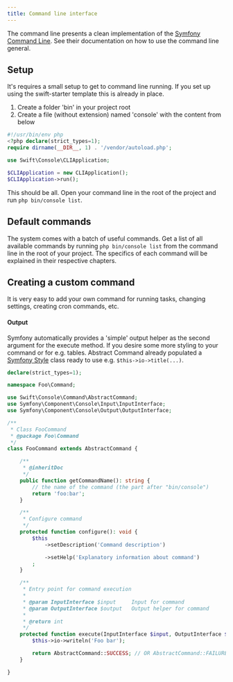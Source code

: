 ```yaml
---
title: Command line interface
---
```


The command line presents a clean implementation of the [Symfony Command Line](https://symfony.com/doc/current/components/console.html). See their documentation on how to use the command line general.

## Setup
It's requires a small setup to get to command line running. If you set up using the swift-starter template this is already in place.
1. Create a folder 'bin' in your project root
2. Create a file (without extension) named 'console' with the content from below
```php
#!/usr/bin/env php
<?php declare(strict_types=1);
require dirname(__DIR__, 1) . '/vendor/autoload.php';

use Swift\Console\CLIApplication;

$CLIApplication = new CLIApplication();
$CLIApplication->run();
```
This should be all. Open your command line in the root of the project and run ``php bin/console list``.

## Default commands
The system comes with a batch of useful commands. Get a list of all available commands by running `php bin/console list` from the command line in the root of your project. The specifics of each command will be explained in their respective chapters.

## Creating a custom command
It is very easy to add your own command for running tasks, changing settings, creating cron commands, etc.

#### Output
Symfony automatically provides a 'simple' output helper as the second argument for the execute method. If you desire some more styling to your command or for e.g. tables. Abstract Command already populated a [Symfony Style](https://symfony.com/doc/current/console/style.html) class ready to use e.g. ``$this->io->title(...)``.

```php
declare(strict_types=1);

namespace Foo\Command;

use Swift\Console\Command\AbstractCommand;
use Symfony\Component\Console\Input\InputInterface;
use Symfony\Component\Console\Output\OutputInterface;

/**
 * Class FooCommand
 * @package Foo\Command
 */
class FooCommand extends AbstractCommand {

    /**
     * @inheritDoc
     */
    public function getCommandName(): string {
        // the name of the command (the part after "bin/console")
        return 'foo:bar';
    }

    /**
     * Configure command 
     */
    protected function configure(): void {
        $this
            ->setDescription('Command description')

            ->setHelp('Explanatory information about command')
        ;
    }

    /**
     * Entry point for command execution
     * 
     * @param InputInterface $input     Input for command
     * @param OutputInterface $output   Output helper for command
     *
     * @return int
     */
    protected function execute(InputInterface $input, OutputInterface $output): int {
        $this->io->writeln('Foo bar');

        return AbstractCommand::SUCCESS; // OR AbstractCommand::FAILURE
    }

}
```

